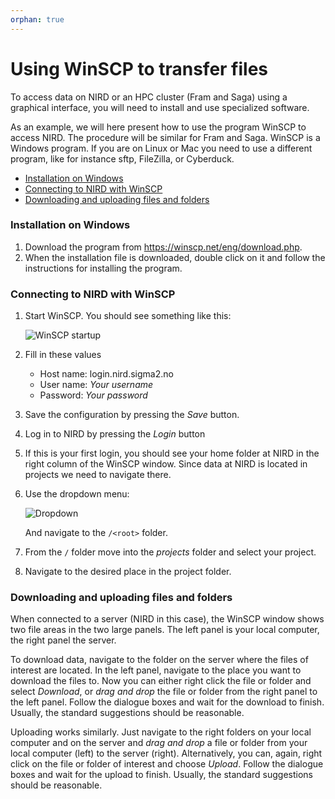 ```yaml
---
orphan: true
---
```




# Using WinSCP to transfer files

To access data on NIRD or an HPC cluster (Fram and Saga) using a graphical
interface, you will need to install and use specialized software.

As an example, we will here present how to use the program WinSCP to access
NIRD. The procedure will be similar for Fram and Saga.  WinSCP is a Windows
program. If you are on Linux or Mac you need to use a different program, like
for instance sftp, FileZilla, or Cyberduck.

- [Installation on Windows](#installation-on-windows)
- [Connecting to NIRD with WinSCP](#connecting-to-nird-with-winscp)
- [Downloading and uploading files and folders](#downloading-and-uploading-files-and-folders)


### Installation on Windows

1.  Download the program from <https://winscp.net/eng/download.php>.
2.  When the installation file is downloaded, double click on it and follow the instructions for installing the program.


### Connecting to NIRD with WinSCP

1. Start WinSCP. You should see something like this:

    ![WinSCP startup](images/WinSCP_start.jpg)

2. Fill in these values
    - Host name: login.nird.sigma2.no
    - User name: *Your username*
    - Password: *Your password*
3. Save the configuration by pressing the *Save* button.
4. Log in to NIRD by pressing the *Login* button
5. If this is your first login, you should see your home folder at NIRD in the right column of the WinSCP window.
   Since data at NIRD is located in projects we need to navigate there.
6. Use the dropdown menu:

    ![Dropdown](images/WinSCP_dropdown.jpg)

   And navigate to the `/<root>` folder.
7. From the `/` folder move into the *projects* folder and select your project.
8. Navigate to the desired place in the project folder.


### Downloading and uploading files and folders

When connected to a server (NIRD in this case), the WinSCP window shows two
file areas in the two large panels. The left panel is your local computer, the
right panel the server.

To download data, navigate to the folder on the server where the files of
interest are located. In the left panel, navigate to the place you want to
download the files to. Now you can either right click the file or folder and
select *Download*, or *drag and drop* the file or folder from the right panel
to the left panel. Follow the dialogue boxes and wait for the download to
finish. Usually, the standard suggestions should be reasonable.

Uploading works similarly. Just navigate to the right folders on your local
computer and on the server and *drag and drop* a file or folder from your local
computer (left) to the server (right). Alternatively, you can, again, right
click on the file or folder of interest and choose *Upload*. Follow the
dialogue boxes and wait for the upload to finish. Usually, the standard
suggestions should be reasonable.
